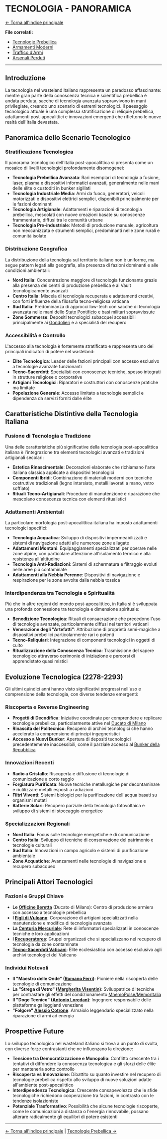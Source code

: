 # TECNOLOGIA - PANORAMICA

[← Torna all'indice principale](../01-Indice/01.0-indice-principale.md)

**File correlati:**
- [Tecnologie Prebellica](../08-Tecnologia/08.1-tecnologie-prebellica.md)
- [Armamenti Moderni](../08-Tecnologia/08.2-armamenti-moderni.md)
- [Traffico d'Armi](../08-Tecnologia/08.3-traffico-armi.md)
- [Arsenali Perduti](../08-Tecnologia/08.4-arsenali-perduti.md)

---

## Introduzione

La tecnologia nel wasteland italiano rappresenta un paradosso affascinante: mentre gran parte della conoscenza tecnica e scientifica prebellica è andata perduta, sacche di tecnologia avanzata sopravvivono in mani privilegiate, creando uno scenario di estremi tecnologici. Il paesaggio tecnologico attuale è una complessa stratificazione di reliquie prebellica, adattamenti post-apocalittici e innovazioni emergenti che riflettono le nuove realtà dell'Italia devastata.

## Panoramica dello Scenario Tecnologico

### Stratificazione Tecnologica

Il panorama tecnologico dell'Italia post-apocalittica si presenta come un mosaico di livelli tecnologici profondamente disomogenei:

- **Tecnologia Prebellica Avanzata**: Rari esemplari di tecnologia a fusione, laser, plasma e dispositivi informatici avanzati, generalmente nelle mani delle élite o custoditi in bunker sigillati
- **Tecnologia Industriale Media**: Armi da fuoco, generatori, veicoli motorizzati e dispositivi elettrici semplici, disponibili principalmente per le fazioni dominanti
- **Tecnologia Artigianale**: Adattamenti e riparazioni di tecnologia prebellica, mescolati con nuove creazioni basate su conoscenze frammentarie, diffusi tra le comunità urbane
- **Tecnologia Pre-industriale**: Metodi di produzione manuale, agricoltura non meccanizzata e strumenti semplici, predominanti nelle zone rurali e comunità isolate

### Distribuzione Geografica

La distribuzione della tecnologia sul territorio italiano non è uniforme, ma segue pattern legati alla geografia, alla presenza di fazioni dominanti e alle condizioni ambientali:

- **Nord Italia**: Concentrazione maggiore di tecnologia funzionante grazie alla presenza dei centri di produzione prebellica e ai Vault tecnologicamente avanzati
- **Centro Italia**: Miscela di tecnologia recuperata e adattamenti creativi, con forti influenze della filosofia tecno-religiosa vaticana
- **Sud Italia**: Predominanza di approcci low-tech con sacche di tecnologia avanzata nelle mani dello [Stato Pontificio](../05-Fazioni/05.1-stato-pontificio.md) e basi militari sopravvissute
- **Zone Sommerse**: Depositi tecnologici subacquei accessibili principalmente ai [Gondolieri](../../07-Creature/07.2-gondolieri.md) e a specialisti del recupero

### Accessibilità e Controllo

L'accesso alla tecnologia è fortemente stratificato e rappresenta uno dei principali indicatori di potere nel wasteland:

- **Elite Tecnologica**: Leader delle fazioni principali con accesso esclusivo a tecnologie avanzate funzionanti
- **Tecno-Sacerdoti**: Specialisti con conoscenze tecniche, spesso integrati in strutture religiose o corporative
- **Artigiani Tecnologici**: Riparatori e costruttori con conoscenze pratiche ma limitate
- **Popolazione Generale**: Accesso limitato a tecnologie semplici e dipendenza da servizi forniti dalle élite

## Caratteristiche Distintive della Tecnologia Italiana

### Fusione di Tecnologia e Tradizione

Una delle caratteristiche più significative della tecnologia post-apocalittica italiana è l'integrazione tra elementi tecnologici avanzati e tradizioni artigianali secolari:

- **Estetica Rinascimentale**: Decorazioni elaborate che richiamano l'arte italiana classica applicate a dispositivi tecnologici
- **Componenti Ibridi**: Combinazione di materiali moderni con tecniche costruttive tradizionali (legno intarsiato, metalli lavorati a mano, vetro soffiato)
- **Rituali Tecno-Artigianali**: Procedure di manutenzione e riparazione che mescolano conoscenza tecnica con elementi ritualistici

### Adattamenti Ambientali

La particolare morfologia post-apocalittica italiana ha imposto adattamenti tecnologici specifici:

- **Tecnologia Acquatica**: Sviluppo di dispositivi impermeabilizzati e sistemi di navigazione adatti alle numerose zone allagate
- **Adattamenti Montani**: Equipaggiamenti specializzati per operare nelle zone alpine, con particolare attenzione all'isolamento termico e alla resistenza all'altitudine
- **Tecnologia Anti-Radiazioni**: Sistemi di schermatura e filtraggio evoluti nelle aree più contaminate
- **Adattamenti alla Nebbia Perenne**: Dispositivi di navigazione e respirazione per le zone avvolte dalla nebbia tossica

### Interdipendenza tra Tecnologia e Spiritualità

Più che in altre regioni del mondo post-apocalittico, in Italia si è sviluppata una profonda connessione tra tecnologia e dimensione spirituale:

- **Benedizione Tecnologica**: Rituali di consacrazione che precedono l'uso di tecnologie avanzate, particolarmente diffusi nei territori vaticani
- **Venerazione degli "Artefatti"**: Attribuzione di proprietà semi-magiche a dispositivi prebellici particolarmente rari o potenti
- **Tecno-Reliquiari**: Integrazione di componenti tecnologici in oggetti di culto
- **Ritualizzazione della Conoscenza Tecnica**: Trasmissione del sapere tecnologico attraverso cerimonie di iniziazione e percorsi di apprendistato quasi mistici

## Evoluzione Tecnologica (2278-2293)

Gli ultimi quindici anni hanno visto significativi progressi nell'uso e comprensione della tecnologia, con diverse tendenze emergenti:

### Riscoperta e Reverse Engineering

- **Progetti di Decodifica**: Iniziative coordinate per comprendere e replicare tecnologie prebellica, particolarmente attive nel [Ducato di Milano](../05-Fazioni/05.2-citta-stato-nord.md#ducato-di-milano)
- **Rinascita del Politecnico**: Recupero di archivi tecnologici che hanno accelerato la comprensione di principi ingegneristici
- **Accesso a Nuovi Bunker**: Apertura di depositi tecnologici precedentemente inaccessibili, come il parziale accesso al [Bunker della Repubblica](../08-Tecnologia/08.4-arsenali-perduti.md#il-bunker-della-repubblica)

### Innovazioni Recenti

- **Radio a Cristallo**: Riscoperta e diffusione di tecnologie di comunicazione a corto raggio
- **Forgiatura Purificata**: Nuove tecniche metallurgiche per decontaminare e riutilizzare metalli esposti a radiazioni
- **Filtri Viventi**: Sistemi biologici per la purificazione dell'acqua basati su organismi mutati
- **Batterie Solari**: Recupero parziale della tecnologia fotovoltaica e sviluppo di sistemi di stoccaggio energetico

### Specializzazioni Regionali

- **Nord Italia**: Focus sulle tecnologie energetiche e di comunicazione
- **Centro Italia**: Sviluppo di tecniche di conservazione del patrimonio e tecnologie culturali
- **Sud Italia**: Innovazioni in campo agricolo e sistemi di purificazione ambientale
- **Zone Acquatiche**: Avanzamenti nelle tecnologie di navigazione e recupero subacqueo

## Principali Attori Tecnologici

### Fazioni e Gruppi Chiave

- **Le [Officine Beretta](../08-Tecnologia/08.2-armamenti-moderni.md#le-officine-beretta-ducato-di-milano)** (Ducato di Milano): Centro di produzione armiera con accesso a tecnologie prebellica
- **I [Figli di Vulcano](../08-Tecnologia/08.2-armamenti-moderni.md#i-figli-di-vulcano)**: Corporazione di artigiani specializzati nella manutenzione e modifica di tecnologia avanzata
- **La [Centuria Mercuriale](../08-Tecnologia/08.3-traffico-armi.md#la-centuria-mercuriale)**: Rete di informatori specializzati in conoscenze tecniche e loro applicazioni
- **I [Recuperatores](../08-Tecnologia/08.3-traffico-armi.md#i-recuperatores)**: Gruppi organizzati che si specializzano nel recupero di tecnologia da zone contaminate
- **[Tecno-Sacerdoti Vaticani](../08-Tecnologia/08.2-armamenti-moderni.md#tecno-sacerdoti-dellarsenale)**: Elite ecclesiastica con accesso esclusivo agli archivi tecnologici del Vaticano

### Individui Notevoli

- **Il "Maestro delle Onde" ([Romano Ferri](../../10-Eventi/10.3-sviluppi-tecnologici.md#innovatori-notevoli))**: Pioniere nella riscoperta delle tecnologie di comunicazione
- **La "Strega di Vetro" ([Margherita Visentin](../../10-Eventi/10.3-sviluppi-tecnologici.md#innovatori-notevoli))**: Sviluppatrice di tecniche per contrastare gli effetti del condizionamento [MnemoPulse/MemorItalia](../../09-Vault/09.4-controllo-mentale.md)
- **Il "Doge Tecnico" ([Antonio Loredan](../../../06-Luoghi/06.2-venezia.md#figure-di-rilievo))**: Ingegnere responsabile delle piattaforme galleggianti veneziane
- **"Folgore" [Alessio Cotrone](../../10-Eventi/10.3-sviluppi-tecnologici.md#innovatori-notevoli)**: Armaiolo leggendario specializzato nella riparazione di armi ad energia

## Prospettive Future

Lo sviluppo tecnologico nel wasteland italiano si trova a un punto di svolta, con diverse forze contrastanti che ne influenzano la direzione:

- **Tensione tra Democratizzazione e Monopolio**: Conflitto crescente tra i tentativi di diffondere la conoscenza tecnologica e gli sforzi delle élite per mantenerla sotto controllo
- **Riscoperta vs Innovazione**: Dibattito su quanto investire nel recupero di tecnologie prebellica rispetto allo sviluppo di nuove soluzioni adatte all'ambiente post-apocalittico
- **Interdipendenza Tecnologica**: Crescente consapevolezza che le sfide tecnologiche richiedono cooperazione tra fazioni, in contrasto con le tendenze isolazioniste
- **Potenziale Trasformativo**: Possibilità che alcune tecnologie riscoperte, come le comunicazioni a distanza o l'energia rinnovabile, possano alterare radicalmente gli equilibri di potere esistenti

---

[← Torna all'indice principale](../01-Indice/01.0-indice-principale.md) | [Tecnologie Prebellica →](../08-Tecnologia/08.1-tecnologie-prebellica.md)